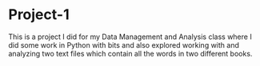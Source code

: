 # Project-1

This is a project I did for my Data Management and Analysis class where I did some work in Python with bits and also explored working with and analyzing two text files which contain all the words in two different books.

